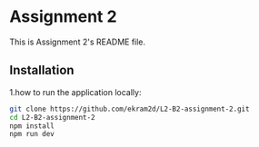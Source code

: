 # Assignment 2

This is Assignment 2's README file.

## Installation

1.how to run the application locally:

   ```bash
   git clone https://github.com/ekram2d/L2-B2-assignment-2.git
   cd L2-B2-assignment-2
   npm install
   npm run dev
   

